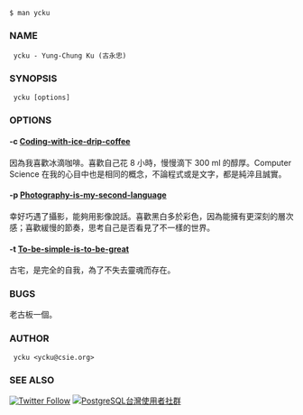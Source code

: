 ```
$ man ycku
```

### NAME
     ycku - Yung-Chung Ku (古永忠)

### SYNOPSIS
     ycku [options]

### OPTIONS
#### -c [Coding-with-ice-drip-coffee](https://github.com/ycku/) 
因為我喜歡冰滴咖啡。喜歡自己花 8 小時，慢慢滴下 300 ml 的醇厚。Computer Science 在我的心目中也是相同的概念，不論程式或是文字，都是純淬且誠實。
#### -p [Photography-is-my-second-language](https://www.flickr.com/people/pipergu/)
幸好巧遇了攝影，能夠用影像說話。喜歡黑白多於彩色，因為能擁有更深刻的層次感；喜歡緩慢的節奏，思考自己是否看見了不一樣的世界。
#### -t [To-be-simple-is-to-be-great](http://pipergu.blogspot.tw/)
古宅，是完全的自我，為了不失去靈魂而存在。

### BUGS
老古板一個。

### AUTHOR
     ycku <ycku@csie.org>

### SEE ALSO
[![Twitter Follow](https://img.shields.io/twitter/follow/pipergu.svg?style=social&label=Follow)](https://twitter.com/pipergu)
[![PostgreSQL台灣使用者社群](https://img.shields.io/badge/pgsql--tw-GitHub-blue.svg)](https://github.com/pgsql-tw)

